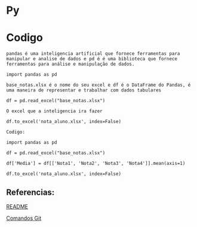 # Py
# Codigo
`pandas é uma inteligencia artificial que fornece ferramentas para manipular e analise de dados e pd é é uma biblioteca que fornece ferramentas para análise e manipulação de dados.`

```
import pandas as pd
```

`base_notas.xlsx é o nome do seu excel e df é o DataFrame do Pandas, é uma maneira de representar e trabalhar com dados tabulares `

```
df = pd.read_excel("base_notas.xlsx")
```

`O excel que a inteligencia ira fazer`

```
df.to_excel('nota_aluno.xlsx', index=False)
```

`Codigo:`

```
import pandas as pd

df = pd.read_excel("base_notas.xlsx")

df['Media'] = df[['Nota1', 'Nota2', 'Nota3', 'Nota4']].mean(axis=1)

df.to_excel('nota_aluno.xlsx', index=False)

```









## Referencias:
[README](README.md)

[Comandos Git](ComandosGit.md)
